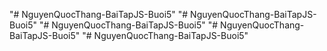 "# NguyenQuocThang-BaiTapJS-Buoi5" 
"# NguyenQuocThang-BaiTapJS-Buoi5" 
"# NguyenQuocThang-BaiTapJS-Buoi5" 
"# NguyenQuocThang-BaiTapJS-Buoi5" 
"# NguyenQuocThang-BaiTapJS-Buoi5" 
